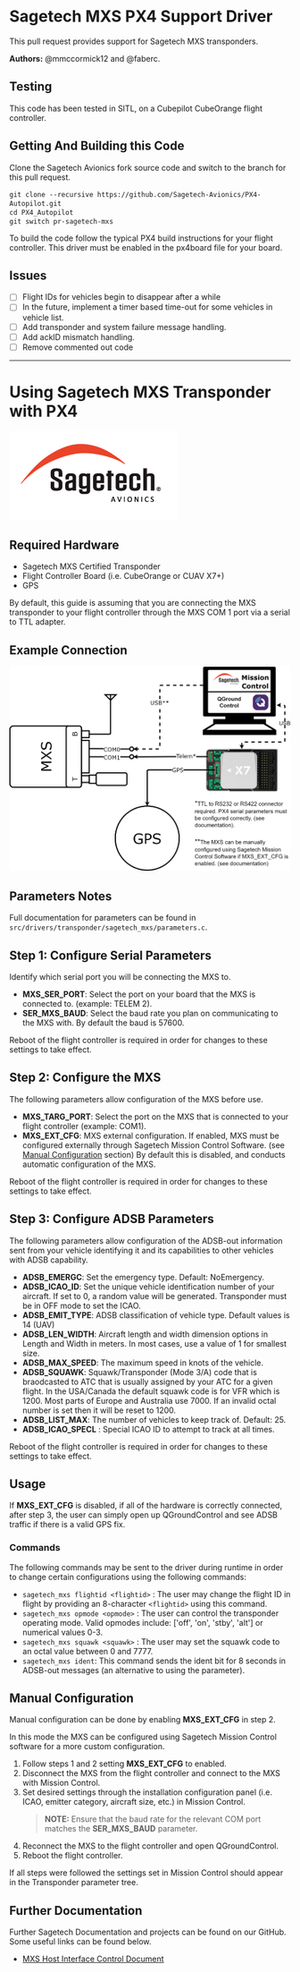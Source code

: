 # Sagetech MXS PX4 Support Driver

This pull request provides support for Sagetech MXS transponders.

__Authors:__ @mmccormick12 and @faberc.

## Testing

This code has been tested in SITL, on a Cubepilot CubeOrange flight controller.

## Getting And Building this Code

Clone the Sagetech Avionics fork source code and switch to the branch for this pull request.

```
git clone --recursive https://github.com/Sagetech-Avionics/PX4-Autopilot.git
cd PX4_Autopilot
git switch pr-sagetech-mxs
```

To build the code follow the typical PX4 build instructions for your flight controller. This driver must be enabled in the px4board file for your board.

## Issues

- [ ] Flight IDs for vehicles begin to disappear after a while
- [ ] In the future, implement a timer based time-out for some vehicles in vehicle list.
- [ ] Add transponder and system failure message handling.
- [ ] Add ackID mismatch handling.
- [ ] Remove commented out code

---

# Using Sagetech MXS Transponder with PX4

![SagetechLogo](https://github.com/Sagetech-Avionics/Sagetech-Avionics.github.io/raw/main/images/sglogo.png)

## Required Hardware

- Sagetech MXS Certified Transponder
- Flight Controller Board (i.e. CubeOrange or CUAV X7+)
- GPS

By default, this guide is assuming that you are connecting the MXS transponder to your flight controller through the MXS COM 1 port via a serial to TTL adapter.

## Example Connection

![mxs_px4_connection](https://github.com/Sagetech-Avionics/Sagetech-Avionics.github.io/raw/main/images/mxs_px4_connection.png)

## Parameters Notes
Full documentation for parameters can be found in `src/drivers/transponder/sagetech_mxs/parameters.c`.

## Step 1: Configure Serial Parameters

Identify which serial port you will be connecting the MXS to.

- __MXS_SER_PORT__: Select the port on your board that the MXS is connected to. (example: TELEM 2).
- __SER_MXS_BAUD__: Select the baud rate you plan on communicating to the MXS with. By default the baud is 57600.

Reboot of the flight controller is required in order for changes to these settings to take effect.

## Step 2: Configure the MXS

The following parameters allow configuration of the MXS before use.

- __MXS_TARG_PORT__: Select the port on the MXS that is connected to your flight controller (example: COM1).
- __MXS_EXT_CFG__: MXS external configuration. If enabled, MXS must be configured externally through Sagetech Mission Control Software. (see [Manual Configuration](#manual-configuration) section) By default this is disabled, and conducts automatic configuration of the MXS.

Reboot of the flight controller is required in order for changes to these settings to take effect.

## Step 3: Configure ADSB Parameters

The following parameters allow configuration of the ADSB-out information sent from your vehicle identifying it and its capabilities to other vehicles with ADSB capability.

- __ADSB_EMERGC__: Set the emergency type. Default: NoEmergency.
- __ADSB_ICAO_ID__: Set the unique vehicle identification number of your aircraft. If set to 0, a random value will be generated. Transponder must be in OFF mode to set the ICAO.
- __ADSB_EMIT_TYPE__: ADSB classification of vehicle type. Default values is 14 (UAV)
- __ADSB_LEN_WIDTH__: Aircraft length and width dimension options in Length and Width in meters. In most cases, use a value of 1 for smallest size.
- __ADSB_MAX_SPEED__: The maximum speed in knots of the vehicle.
- __ADSB_SQUAWK__: Squawk/Transponder (Mode 3/A) code that is braodcasted to ATC that is usually assigned by your ATC for a given flight. In the USA/Canada the default squawk code is for VFR which is 1200. Most parts of Europe and Australia use 7000. If an invalid octal number is set then it will be reset to 1200.
- __ADSB_LIST_MAX__: The number of vehicles to keep track of. Default: 25.
- __ADSB_ICAO_SPECL__ : Special ICAO ID to attempt to track at all times.

Reboot of the flight controller is required in order for changes to these settings to take effect.

## Usage

If __MXS_EXT_CFG__ is disabled, if all of the hardware is correctly connected, after step 3, the user can simply open up QGroundControl and see ADSB traffic if there is a valid GPS fix.

### Commands

The following commands may be sent to the driver during runtime in order to change certain configurations using the following commands:
 - `sagetech_mxs flightid <flightid>` : The user may change the flight ID in flight by providing an 8-character `<flightid>` using this command.
 - `sagetech_mxs opmode <opmode>` : The user can control the transponder operating mode. Valid opmodes include: ['off', 'on', 'stby', 'alt'] or numerical values 0-3. 
 - `sagetech_mxs squawk <squawk>` : The user may set the squawk code to an octal value between 0 and 7777.
 - `sagetech_mxs ident`: This command sends the ident bit for 8 seconds in ADSB-out messages (an alternative to using the parameter).

## Manual Configuration

Manual configuration can be done by enabling __MXS_EXT_CFG__ in step 2.

In this mode the MXS can be configured using Sagetech Mission Control software for a more custom configuration.

1. Follow steps 1 and 2 setting __MXS_EXT_CFG__ to enabled.
2. Disconnect the MXS from the flight controller and connect to the MXS with Mission Control.
3. Set desired settings through the installation configuration panel (i.e. ICAO, emitter category, aircraft size, etc.) in Mission Control.
    > __NOTE:__ Ensure that the baud rate for the relevant COM port matches the __SER_MXS_BAUD__ parameter.
4. Reconnect the MXS to the flight controller and open QGroundControl.
5. Reboot the flight controller.

If all steps were followed the settings set in Mission Control should appear in the Transponder parameter tree.

## Further Documentation
Further Sagetech Documentation and projects can be found on our GitHub. Some useful links can be found below.
- [MXS Host Interface Control Document](https://github.com/Sagetech-Avionics/sagetech-mxs-sdk/blob/main/doc/pdf/ICD02373_MXS_Host_ICD.pdf)